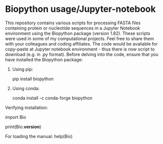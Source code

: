 # Biopython usage/Jupyter-notebook

This repository contains various scripts for processing FASTA files containing protein or nucleotide sequences in a Jupyter Notebook environment using the Biopython package (version 1.82). These scripts were used in some of my computational projects. Feel free to share them with your colleagues and coding affiliates. The code would be avaliable for copy-paste at Jupyter notebook environment - thus there is now script to download (e.g. in .py format). Before delving into the code, ensure that you have installed the Biopython package:

1) Using pip:
  
   pip install biopython

2) Using conda:
   
   conda install -c conda-forge biopython

Verifying installation:

import Bio

print(Bio.__version__)


For loading the manual:
help(Bio)

